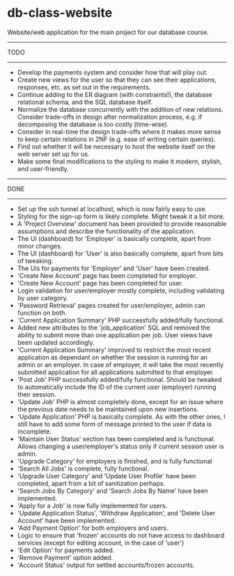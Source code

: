 # db-class-website

Website/web application for the main project for our database course.


********
  TODO 
********

- Develop the payments system and consider how that will play out.
- Create new views for the user so that they can see their applications, responses, etc. as set out in the requirements.
- Continue adding to the ER diagram (with constraints!), the database relational schema, and the SQL database itself.
- Normalize the database concurrently with the addition of new relations. Consider trade-offs in design after normalization process, e.g. if decomposing the database is too costly (time-wise).
- Consider in real-time the design trade-offs where it makes more sense to keep certain relations in 2NF (e.g. ease of writing certain queries).
- Find out whether it will be necessary to host the website itself on the web server set up for us.
- Make some final modifications to the styling to make it modern, stylish, and user-friendly.

********
  DONE  
********

- Set up the ssh tunnel at localhost, which is now fairly easy to use.
- Styling for the sign-up form is likely complete. Might tweak it a bit more.
- A 'Project Overview' document has been provided to provide reasonable assumptions and describe the functionality of the application.
- The UI (dashboard) for 'Employer' is basically complete, apart from minor changes.
- The UI (dashboard) for 'User' is also basically complete, apart from bits of tweaking.
- The UIs for payments for 'Employer' and 'User' have been created.
- 'Create New Account' page has been completed for employer.
- 'Create New Account' page has been completed for user.
- Login validation for user/employer mostly complete, including validating by user category.
- 'Password Retrieval' pages created for user/employer, admin can function on both.
- 'Current Application Summary' PHP successfully added/fully functional.
- Added new attributes to the 'job_application' SQL and removed the ability to submit more than one application per job. User views have been updated accordingly.
- 'Current Application Summary' improved to restrict the most recent application as dependant on whether the session is running for an admin or an employer. In case of employer, it will take the most recently submitted application for all applications submitted to that employer.
- 'Post Job' PHP successfully added/fully functional. Should be tweaked to automatically include the ID of the current user (employer) running their session.
- 'Update Job' PHP is almost completely done, except for an issue where the previous date needs to be maintained upon new insertions.
- 'Update Application' PHP is basically complete. As with the other ones, I still have to add some form of message printed to the user if data is incomplete.
- 'Maintain User Status' section has been completed and is functional. Allows changing a user/employer's status only if current session user is admin.
- 'Upgrade Category' for employers is finished, and is fully functional
- 'Search All Jobs' is complete, fully functional.
- 'Upgrade User Category' and 'Update User Profile' have been completed, apart from a bit of sanitization perhaps.
- 'Search Jobs By Category' and 'Search Jobs By Name' have been implemented.
- 'Apply for a Job' is now fully implemented for users.
- 'Update Application Status', 'Withdraw Application', and 'Delete User Account' have been implemented.
- 'Add Payment Option' for both employers and users.
- Logic to ensure that 'frozen' accounts do not have access to dashboard services (except for editing account, in the case of 'user')
- 'Edit Option' for payments added.
- 'Remove Payment' option added. 
- 'Account Status' output for settled accounts/frozen accounts.